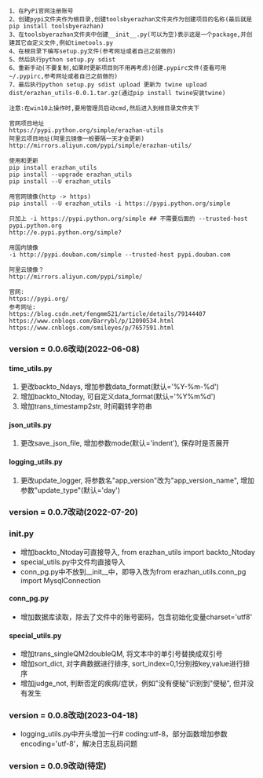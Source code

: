 ```angular2html

1、在PyPi官网注册账号
2、创建pypi文件夹作为根目录,创建toolsbyerazhan文件夹作为创建项目的名称(最后就是pip install toolsbyerazhan)
3、在toolsbyerazhan文件夹中创建__init__.py(可以为空)表示这是一个package,并创建其它自定义文件,例如timetools.py
4、在根目录下编写setup.py文件(参考网址或者自己之前做的)
5、然后执行python setup.py sdist
6、重新手动(不要复制,如果时更新项目则不用再考虑)创建.pypirc文件(查看可用~/.pypirc,参考网址或者自己之前做的)
7、最后执行python setup.py sdist upload 更新为 twine upload dist/erazhan_utils-0.0.1.tar.gz(通过pip install twine安装twine)

注意:在win10上操作时,要用管理员启动cmd,然后进入到根目录文件夹下

官网项目地址
https://pypi.python.org/simple/erazhan-utils
阿里云项目地址(阿里云镜像一般要隔一天才会更新)
http://mirrors.aliyun.com/pypi/simple/erazhan-utils/

使用和更新
pip install erazhan_utils
pip install --upgrade erazhan_utils
pip install --U erazhan_utils

用官网镜像(http -> https)
pip install --U erazhan_utils -i https://pypi.python.org/simple

只加上 -i https://pypi.python.org/simple ## 不需要后面的 --trusted-host pypi.python.org
http://e.pypi.python.org/simple?

用国内镜像
-i http://pypi.douban.com/simple --trusted-host pypi.douban.com

阿里云镜像？
http://mirrors.aliyun.com/pypi/simple/

官网:
https://pypi.org/
参考网址:
https://blog.csdn.net/fengmm521/article/details/79144407
https://www.cnblogs.com/Barrybl/p/12090534.html
https://www.cnblogs.com/smileyes/p/7657591.html
```

### __version__ = 0.0.6改动(2022-06-08)

#### time_utils.py

1. 更改backto_Ndays, 增加参数data_format(默认='%Y-%m-%d')
2. 增加backto_Ntoday, 可自定义data_format(默认='%Y%m%d')
3. 增加trans_timestamp2str, 时间戳转字符串

####  json_utils.py
   
1. 更改save_json_file, 增加参数mode(默认='indent'), 保存时是否展开
   
#### logging_utils.py
1. 更改update_logger, 将参数名"app_version"改为"app_version_name", 增加参数"update_type"(默认='day')

### __version__ = 0.0.7改动(2022-07-20)

### __init__.py
- 增加backto_Ntoday可直接导入, from erazhan_utils import backto_Ntoday
- special_utils.py中文件均直接导入
- conn_pg.py中不放到__init__中，即导入改为from erazhan_utils.conn_pg import MysqlConnection

#### conn_pg.py
- 增加数据库读取，除去了文件中的账号密码，包含初始化变量charset='utf8'

#### special_utils.py

- 增加trans_singleQM2doubleQM, 将文本中的单引号替换成双引号
- 增加sort_dict, 对字典数据进行排序, sort_index=0,1分别按key,value进行排序
- 增加judge_not, 判断否定的疾病/症状，例如"没有便秘"识别到"便秘", 但并没有发生

### __version__ = 0.0.8改动(2023-04-18)
- logging_utils.py中开头增加一行# coding:utf-8，部分函数增加参数encoding='utf-8'，解决日志乱码问题

### __version__ = 0.0.9改动(待定)